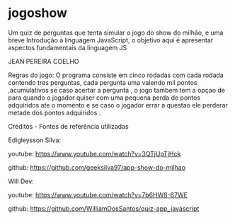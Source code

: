 # jogoshow
 Um quiz de perguntas que tenta simular o jogo do show do milhão, e uma breve Introdução à linguagem JavaScript, o objetivo aqui é apresentar aspectos fundamentais da linguagem JS

JEAN PEREIRA COELHO

Regras do jogo: O programa consiste em cinco rodadas com cada rodada contendo tres perguntas, cada pergunta uma valendo mil pontos ,acumulativos se caso acertar a pergunta , o jogo tambem tem a opçao de para quando o jogador quiser com uma pequena perda de pontos adquiridos ate o momento e se caso o jogador errar a questao ele perderar metade dos pontos adquiridos .

Créditos - Fontes de referência utilizadas


Edigleysson Silva:


youtube: 
https://www.youtube.com/watch?v=3QTjUpTjHck

github: 
https://github.com/geeksilva97/app-show-do-milhao


Will Dev:


youtube: 
https://www.youtube.com/watch?v=7b6HW8-67WE

github: 
https://github.com/WilliamDosSantos/quiz-app_javascript
